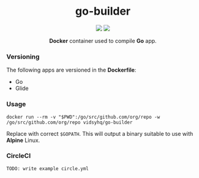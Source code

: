 <h1 align="center">go-builder</h1>

<p align="center">
  <img src="https://circleci.com/gh/vidsy/go-builder/tree/master.svg?style=shield">
  <img src="https://img.shields.io/docker/pulls/vidsyhq/go-builder.svg?maxAge=3600&style=flat">
</p>

<p align="center">
  <b>Docker</b> container used to compile <b>Go</b> app.
</p>

### Versioning

The following apps are versioned in the **Dockerfile**:

- Go
- Glide

### Usage

```
docker run --rm -v "$PWD":/go/src/github.com/org/repo -w /go/src/github.com/org/repo vidsyhq/go-builder
```

Replace with correct `$GOPATH`. This will output a binary suitable to use with **Alpine** Linux.

### CircleCI

```
TODO: write example circle.yml
```
